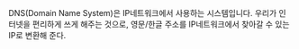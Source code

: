 DNS(Domain Name System)은 IP네트워크에서 사용하는 시스템입니다. 우리가 인터넷을 편리하게 쓰게 해주는 것으로, 영문/한글 주소를 IP네트워크에서 찾아갈 수 있는 IP로 변환해 준다. 